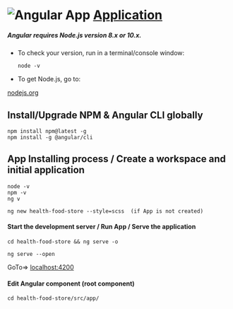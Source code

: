 ![Angular App](https://next.angular.io/assets/images/logos/angular/logo-nav@2x.png "Angular App")    [Application](https://next.angular.io/docs)
==========
##### Angular requires Node.js version 8.x or 10.x.

* To check your version, run in a terminal/console window: 

    ``` node -v ``` 

  
* To get Node.js, go to:

[nodejs.org](https://nodejs.org)

## Install/Upgrade NPM & Angular CLI globally

    npm install npm@latest -g
    npm install -g @angular/cli

## App Installing process / Create a workspace and initial application

    node -v
    npm -v
    ng v
    
    ng new health-food-store --style=scss  (if App is not created)
    
    
#### Start the development server / Run App / Serve the application

    cd health-food-store && ng serve -o
    
    ng serve --open
    
   GoTo=>  [localhost:4200](http://localhost:4200/)
    
#### Edit  Angular component (root component)

    cd health-food-store/src/app/
    
    

